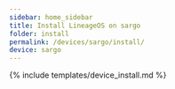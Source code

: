 ```yaml
---
sidebar: home_sidebar
title: Install LineageOS on sargo
folder: install
permalink: /devices/sargo/install/
device: sargo
---
```

{% include templates/device_install.md %}
